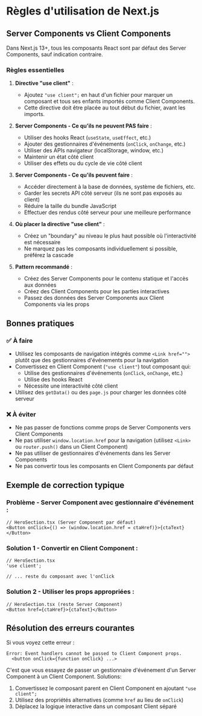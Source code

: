 # Règles d'utilisation de Next.js

## Server Components vs Client Components

Dans Next.js 13+, tous les composants React sont par défaut des Server Components, sauf indication contraire.

### Règles essentielles

1. **Directive "use client"** :

   - Ajoutez `"use client";` en haut d'un fichier pour marquer un composant et tous ses enfants importés comme Client Components.
   - Cette directive doit être placée au tout début du fichier, avant les imports.

2. **Server Components - Ce qu'ils ne peuvent PAS faire** :

   - Utiliser des hooks React (`useState`, `useEffect`, etc.)
   - Ajouter des gestionnaires d'événements (`onClick`, `onChange`, etc.)
   - Utiliser des APIs navigateur (localStorage, window, etc.)
   - Maintenir un état côté client
   - Utiliser des effets ou du cycle de vie côté client

3. **Server Components - Ce qu'ils peuvent faire** :

   - Accéder directement à la base de données, système de fichiers, etc.
   - Garder les secrets API côté serveur (ils ne sont pas exposés au client)
   - Réduire la taille du bundle JavaScript
   - Effectuer des rendus côté serveur pour une meilleure performance

4. **Où placer la directive "use client"** :

   - Créez un "boundary" au niveau le plus haut possible où l'interactivité est nécessaire
   - Ne marquez pas les composants individuellement si possible, préférez la cascade

5. **Pattern recommandé** :
   - Créez des Server Components pour le contenu statique et l'accès aux données
   - Créez des Client Components pour les parties interactives
   - Passez des données des Server Components aux Client Components via les props

## Bonnes pratiques

### ✅ À faire

- Utilisez les composants de navigation intégrés comme `<Link href="">` plutôt que des gestionnaires d'événements pour la navigation
- Convertissez en Client Component (`"use client"`) tout composant qui:
  - Utilise des gestionnaires d'événements (`onClick`, `onChange`, etc.)
  - Utilise des hooks React
  - Nécessite une interactivité côté client
- Utilisez des `getData()` ou des `page.js` pour charger les données côté serveur

### ❌ À éviter

- Ne pas passer de fonctions comme props de Server Components vers Client Components
- Ne pas utiliser `window.location.href` pour la navigation (utilisez `<Link>` ou `router.push()` dans un Client Component)
- Ne pas utiliser de gestionnaires d'événements dans les Server Components
- Ne pas convertir tous les composants en Client Components par défaut

## Exemple de correction typique

### Problème - Server Component avec gestionnaire d'événement :

```tsx
// HeroSection.tsx (Server Component par défaut)
<Button onClick={() => (window.location.href = ctaHref)}>{ctaText}</Button>
```

### Solution 1 - Convertir en Client Component :

```tsx
// HeroSection.tsx
'use client';

// ... reste du composant avec l'onClick
```

### Solution 2 - Utiliser les props appropriées :

```tsx
// HeroSection.tsx (reste Server Component)
<Button href={ctaHref}>{ctaText}</Button>
```

## Résolution des erreurs courantes

Si vous voyez cette erreur :

```
Error: Event handlers cannot be passed to Client Component props.
  <button onClick={function onClick} ...>
```

C'est que vous essayez de passer un gestionnaire d'événement d'un Server Component à un Client Component. Solutions:

1. Convertissez le composant parent en Client Component en ajoutant `"use client";`
2. Utilisez des propriétés alternatives (comme `href` au lieu de `onClick`)
3. Déplacez la logique interactive dans un composant Client séparé
